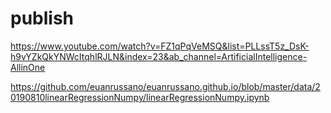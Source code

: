 # publish

https://www.youtube.com/watch?v=FZ1qPqVeMSQ&list=PLLssT5z_DsK-h9vYZkQkYNWcItqhlRJLN&index=23&ab_channel=ArtificialIntelligence-AllinOne



https://github.com/euanrussano/euanrussano.github.io/blob/master/data/20190810linearRegressionNumpy/linearRegressionNumpy.ipynb